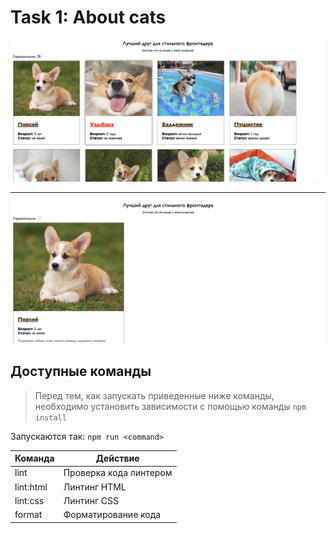 # Task 1: About cats

![alt](https://github.com/nilaev/frontend-yandex/blob/main/images/ux-01-1.png)
______________________________________________________________________________________________________________________________
![alt](https://github.com/nilaev/frontend-yandex/blob/main/images/ux-01-2.png)


## Доступные команды

> Перед тем, как запускать приведенные ниже команды, необходимо установить зависимости с помощью команды `npm install`

Запускаются так: `npm run <command>`

| Команда   | Действие               |
| --------- | ---------------------- |
| lint      | Проверка кода линтером |
| lint:html | Линтинг HTML           |
| lint:css  | Линтинг CSS            |
| format    | Форматирование кода    |
